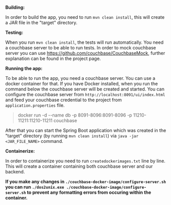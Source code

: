 **Building:**

In order to build the app, you need to run `mvn clean install`, this will create a JAR file in the "target" directory.

**Testing:**

When you run `mvn clean install`, the tests will run automatically. You need a couchbase server to be able to run tests. In order to mock couchbase server you can use https://github.com/couchbase/CouchbaseMock, further explanation can be found in the project page.

**Running the app:**

To be able to run the app, you need a couchbase server. You can use a docker container for that. If you have Docker installed, when you run the command below the couchbase server will be created and started. You can configure the couchbase server from `http://localhost:8091/ui/index.html` and feed your couchbase credential to the project from `application.properties` file.

>docker run -d --name db -p 8091-8096:8091-8096 -p 11210-11211:11210-11211 couchbase

After that you can start the Spring Boot application which was created in the "target" directory (by running `mvn clean install`) via `java -jar <JAR_FILE_NAME>` command.

**Containerize:**

In order to containerize you need to run `createdockerimages.txt` line by line. This will create a container containing both couchbase server and our backend.


**If you make any changes in `./couchbase-docker-image/configure-server.sh` you can run `./dos2unix.exe ./couchbase-docker-image/configure-server.sh` to prevent any formatting errors from occuring within the container.**
